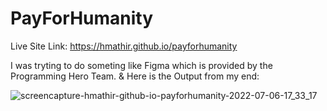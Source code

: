 # PayForHumanity

Live Site Link: https://hmathir.github.io/payforhumanity

I was tryting to do someting like Figma which is provided by the Programming Hero Team.
& Here is the Output from my end:

![screencapture-hmathir-github-io-payforhumanity-2022-07-06-17_33_17](https://user-images.githubusercontent.com/45460114/177541021-519c3426-85fa-479e-be55-75dc1ab0abed.jpg)
